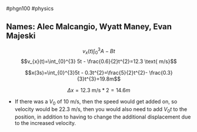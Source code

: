 #phgn100 #physics

Names: Alec Malcangio, Wyatt Maney, Evan Majeski
---

$$v_{x}(t)\int_{0}^{3}A-Bt$$
$$v_{x}(t)=\int_{0}^{3} 5t - \frac{0.6}{2}t^{2}=12.3 \text{ m/s}$$

$$x(3s)=\int_{0}^{3}5t - 0.3t^{2}=\frac{5}{2}t^{2}- \frac{0.3}{3}t^{3}=19.8m$$

$$\Delta x=12.3 \text{ m/s}*2 = 14.6m$$
- If there was a $V_{0}$ of 10 $\text{m/s}$, then the speed would get added on, so velocity would be 22.3 m/s, then you would also need to add $V_{0}t$ to the position, in addition to having to change the additional displacement due to the increased velocity.